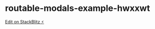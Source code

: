 # routable-modals-example-hwxxwt

[Edit on StackBlitz ⚡️](https://stackblitz.com/edit/routable-modals-example-hwxxwt)